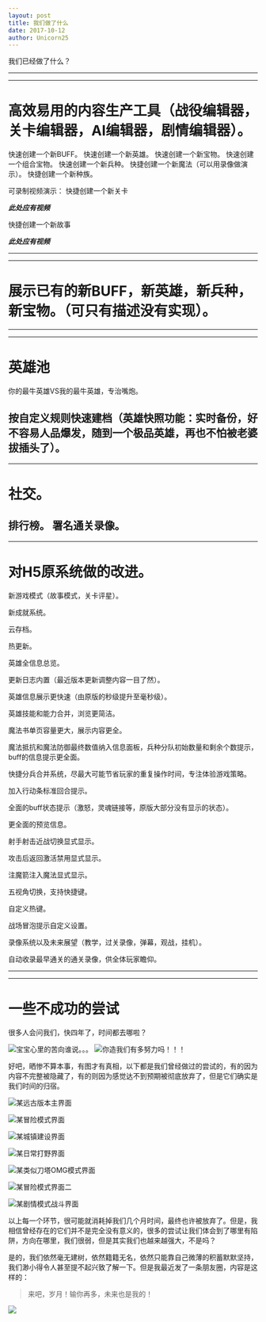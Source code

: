 ```yaml
---
layout: post
title: 我们做了什么
date: 2017-10-12
author: Unicorn25
---
```

  
我们已经做了什么？ 

---
---
#  高效易用的内容生产工具（战役编辑器，关卡编辑器，AI编辑器，剧情编辑器）。

快速创建一个新BUFF。
快速创建一个新英雄。
快速创建一个新宝物。
快速创建一个组合宝物。
快速创建一个新兵种。
快捷创建一个新魔法（可以用录像做演示）。
快捷创建一个新种族。


可录制视频演示：
快捷创建一个新关卡

***此处应有视频***

快捷创建一个新故事

***此处应有视频***

---
---
#  展示已有的新BUFF，新英雄，新兵种，新宝物。（可只有描述没有实现）。 
---
---
#  英雄池

你的最牛英雄VS我的最牛英雄，专治嘴炮。

按自定义规则快速建档（英雄快照功能：实时备份，好不容易人品爆发，随到一个极品英雄，再也不怕被老婆拔插头了）。 
---
---
#  社交。

排行榜。
署名通关录像。 
---
---
#  对H5原系统做的改进。

新游戏模式（故事模式，关卡评星）。

新成就系统。

云存档。

热更新。

英雄全信息总览。

更新日志内置（最近版本更新调整内容一目了然）。

英雄信息展示更快速（由原版的秒级提升至毫秒级）。

英雄技能和能力合并，浏览更简洁。

魔法书单页容量更大，展示内容更全。

魔法抵抗和魔法防御最终数值纳入信息面板，兵种分队初始数量和剩余个数提示，buff的信息提示更全面。

快捷分兵合并系统，尽最大可能节省玩家的重复操作时间，专注体验游戏策略。

加入行动条标准回合提示。

全面的buff状态提示（激怒，灵魂链接等，原版大部分没有显示的状态）。

更全面的预览信息。

射手射击近战切换显式显示。

攻击后返回激活禁用显式显示。

注魔箭注入魔法显式显示。

五视角切换，支持快捷键。

自定义热键。

战场冒泡提示自定义设置。

录像系统以及未来展望（教学，过关录像，弹幕，观战，挂机）。

自动收录最早通关的通关录像，供全体玩家瞻仰。

 

---
---
# 一些不成功的尝试

很多人会问我们，快四年了，时间都去哪啦？

![宝宝心里的苦向谁说。。。](http://upload-images.jianshu.io/upload_images/1281738-bc2bb923b9455816.png?imageMogr2/auto-orient/strip%7CimageView2/2/w/1240)
![你造我们有多努力吗！！！](http://upload-images.jianshu.io/upload_images/1281738-076d95e633a69a78.png?imageMogr2/auto-orient/strip%7CimageView2/2/w/1240)

好吧，晒惨不算本事，有图才有真相，以下都是我们曾经做过的尝试的，有的因为内容不完整被隐藏了，有的则因为感觉达不到预期被彻底放弃了，但是它们确实是我们时间的归宿。

![某远古版本主界面](http://upload-images.jianshu.io/upload_images/1281738-86f3cd4a5cf55de5.png?imageMogr2/auto-orient/strip%7CimageView2/2/w/1240) 

![某冒险模式界面](http://upload-images.jianshu.io/upload_images/1281738-900725d0d7a8533c.png?imageMogr2/auto-orient/strip%7CimageView2/2/w/1240)

![某城镇建设界面](http://upload-images.jianshu.io/upload_images/1281738-99445dd4fbfc149d.png?imageMogr2/auto-orient/strip%7CimageView2/2/w/1240)

![某日常打野界面](http://upload-images.jianshu.io/upload_images/1281738-baec2d560222983c.png?imageMogr2/auto-orient/strip%7CimageView2/2/w/1240)

![某类似刀塔OMG模式界面](http://upload-images.jianshu.io/upload_images/1281738-ef0290f14d900a52.png?imageMogr2/auto-orient/strip%7CimageView2/2/w/1240)

![某冒险模式界面二](http://upload-images.jianshu.io/upload_images/1281738-6276015cd204ce09.png?imageMogr2/auto-orient/strip%7CimageView2/2/w/1240)

![某剧情模式战斗界面](http://upload-images.jianshu.io/upload_images/1281738-2d02739ff6c45bf9.png?imageMogr2/auto-orient/strip%7CimageView2/2/w/1240)

以上每一个环节，很可能就消耗掉我们几个月时间，最终也许被放弃了。但是，我相信曾经存在的它们并不是完全没有意义的，很多的尝试让我们体会到了哪里有陷阱，方向在哪里，我们很弱，但是其实我们也越来越强大，不是吗？

是的，我们依然毫无建树，依然籍籍无名，依然只能靠自己微薄的积蓄默默坚持，我们渺小得令人甚至提不起兴致了解一下。但是我最近发了一条朋友圈，内容是这样的：
>来吧，岁月！输你再多，未来也是我的！

![](http://upload-images.jianshu.io/upload_images/1281738-2331f7d85fbbafb6.png?imageMogr2/auto-orient/strip%7CimageView2/2/w/1240)